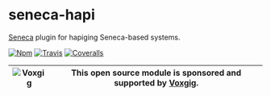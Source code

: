 # seneca-hapi
[Seneca](senecajs.org) plugin for hapiging Seneca-based systems.

[![Npm][BadgeNpm]][Npm]
[![Travis][BadgeTravis]][Travis]
[![Coveralls][BadgeCoveralls]][Coveralls]

| ![Voxgig](https://www.voxgig.com/res/img/vgt01r.png) | This open source module is sponsored and supported by [Voxgig](https://www.voxgig.com). |
|---|---|


[BadgeCoveralls]: https://coveralls.io/repos/voxgig/seneca-hapi/badge.svg?branch=master&service=github
[BadgeNpm]: https://badge.fury.io/js/seneca-hapi.svg
[BadgeTravis]: https://travis-ci.org/voxgig/seneca-hapi.svg?branch=master
[Coveralls]: https://coveralls.io/github/voxgig/seneca-hapi?branch=master
[Npm]: https://www.npmjs.com/package/seneca-hapi
[Travis]: https://travis-ci.org/voxgig/seneca-hapi?branch=master
